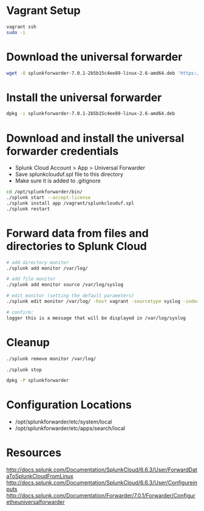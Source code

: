 # Vagrant Setup
```bash
vagrant ssh
sudo -i
```

# Download the universal forwarder
```bash
wget -O splunkforwarder-7.0.1-2b5b15c4ee89-linux-2.6-amd64.deb 'https://www.splunk.com/bin/splunk/DownloadActivityServlet?architecture=x86_64&platform=linux&version=7.0.1&product=universalforwarder&filename=splunkforwarder-7.0.1-2b5b15c4ee89-linux-2.6-amd64.deb&wget=true'
```

# Install the universal forwarder
```bash
dpkg -i splunkforwarder-7.0.1-2b5b15c4ee89-linux-2.6-amd64.deb
```

# Download and install the universal forwarder credentials
- Splunk Cloud Account > App > Universal Forwarder
- Save splunkclouduf.spl file to this directory
- Make sure it is added to .gitignore
```bash
cd /opt/splunkforwarder/bin/
./splunk start --accept-license
./splunk install app /vagrant/splunkclouduf.spl
./splunk restart
```

# Forward data from files and directories to Splunk Cloud
```bash
# add directory monitor
./splunk add monitor /var/log/

# add file monitor 
./splunk add monitor source /var/log/syslog

# edit monitor (setting the default parameters)
./splunk edit monitor /var/log/ -host vagrant -sourcetype syslog -index main

# confirm:
logger this is a message that will be displayed in /var/log/syslog
```

# Cleanup
```bash
./splunk remove monitor /var/log/

./splunk stop

dpkg -P splunkforwarder
```

# Configuration Locations
- /opt/splunkforwarder/etc/system/local
- /opt/splunkforwarder/etc/apps/search/local

# Resources
http://docs.splunk.com/Documentation/SplunkCloud/6.6.3/User/ForwardDataToSplunkCloudFromLinux
http://docs.splunk.com/Documentation/SplunkCloud/6.6.3/User/Configureinputs
http://docs.splunk.com/Documentation/Forwarder/7.0.1/Forwarder/Configuretheuniversalforwarder